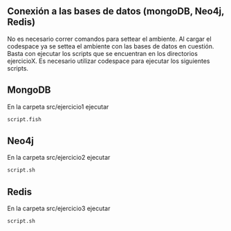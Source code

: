 ## Conexión a las bases de datos (mongoDB, Neo4j, Redis)
No es necesario correr comandos para settear el ambiente. Al cargar el codespace ya se settea el ambiente con las bases de datos en cuestión. Basta con ejecutar los scripts que se encuentran en los directorios ejercicioX. Es necesario utilizar codespace para ejecutar los siguientes scripts.

## MongoDB
En la carpeta src/ejercicio1 ejecutar
```sh
script.fish
```

## Neo4j
En la carpeta src/ejercicio2 ejecutar
```sh
script.sh
```

## Redis
En la carpeta src/ejercicio3 ejecutar
```sh
script.sh
```
